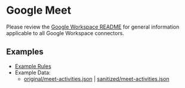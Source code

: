 # Google Meet

Please review the [Google Workspace README](../README.md) for general information applicable to
all Google Workspace connectors.


## Examples

- [Example Rules](meet.yaml)
- Example Data:
  - [original/meet-activities.json](example-api-responses/original/meet-activities.json) |
    [sanitized/meet-activities.json](example-api-responses/sanitized/meet-activities.json)
